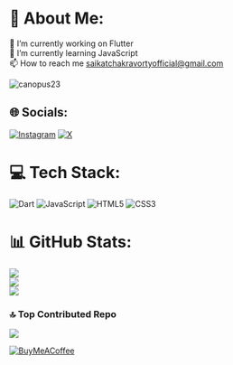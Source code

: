 # 💫 About Me:
🔭 I’m currently working on Flutter<br>🌱 I’m currently learning JavaScript<br>📫 How to reach me saikatchakravortyofficial@gmail.com

<p align="left"> <img src="https://komarev.com/ghpvc/?username=canopus23&label=Profile%20views&color=0e75b6&style=flat" alt="canopus23" /> </p>

## 🌐 Socials:
[![Instagram](https://img.shields.io/badge/Instagram-%23E4405F.svg?logo=Instagram&logoColor=white)](https://www.instagram.com/saaiiikat) [![X](https://img.shields.io/badge/X-black.svg?logo=X&logoColor=white)](https://twitter.com/saaiiikat) 

# 💻 Tech Stack:
![Dart](https://img.shields.io/badge/dart-%230175C2.svg?style=flat&logo=dart&logoColor=white) ![JavaScript](https://img.shields.io/badge/javascript-%23323330.svg?style=flat&logo=javascript&logoColor=%23F7DF1E) ![HTML5](https://img.shields.io/badge/html5-%23E34F26.svg?style=flat&logo=html5&logoColor=white) ![CSS3](https://img.shields.io/badge/css3-%231572B6.svg?style=flat&logo=css3&logoColor=white)
# 📊 GitHub Stats:
![](https://github-readme-stats.vercel.app/api?username=Canopus23&theme=algolia&hide_border=false&include_all_commits=true&count_private=true)<br/>
![](https://github-readme-streak-stats.herokuapp.com/?user=Canopus23&theme=algolia&hide_border=false)<br/>
![](https://github-readme-stats.vercel.app/api/top-langs/?username=Canopus23&theme=algolia&hide_border=false&include_all_commits=true&count_private=true&layout=compact)

### 🔝 Top Contributed Repo
![](https://github-contributor-stats.vercel.app/api?username=Canopus23&limit=5&theme=algolia&combine_all_yearly_contributions=true)
 
  [![BuyMeACoffee](https://img.shields.io/badge/Buy%20Me%20a%20Coffee-ffdd00?style=for-the-badge&logo=buy-me-a-coffee&logoColor=black)](https://buymeacoffee.com/saikat_canopus) 

  
<!-- Proudly created with GPRM ( https://gprm.itsvg.in ) -->
